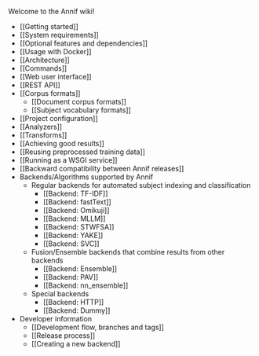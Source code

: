 Welcome to the Annif wiki!

* [[Getting started]]
* [[System requirements]]
* [[Optional features and dependencies]]
* [[Usage with Docker]]
* [[Architecture]]
* [[Commands]]
* [[Web user interface]]
* [[REST API]]
* [[Corpus formats]]
  * [[Document corpus formats]]
  * [[Subject vocabulary formats]]
* [[Project configuration]]
* [[Analyzers]]
* [[Transforms]]
* [[Achieving good results]]
* [[Reusing preprocessed training data]]
* [[Running as a WSGI service]]
* [[Backward compatibility between Annif releases]]
* Backends/Algorithms supported by Annif
  * Regular backends for automated subject indexing and classification
     * [[Backend: TF-IDF]]
     * [[Backend: fastText]]
     * [[Backend: Omikuji]]
     * [[Backend: MLLM]]
     * [[Backend: STWFSA]]
     * [[Backend: YAKE]]
     * [[Backend: SVC]]
  * Fusion/Ensemble backends that combine results from other backends
     * [[Backend: Ensemble]]
     * [[Backend: PAV]]
     * [[Backend: nn_ensemble]]
  * Special backends
     * [[Backend: HTTP]]
     * [[Backend: Dummy]]
* Developer information
  * [[Development flow, branches and tags]]
  * [[Release process]]
  * [[Creating a new backend]]
